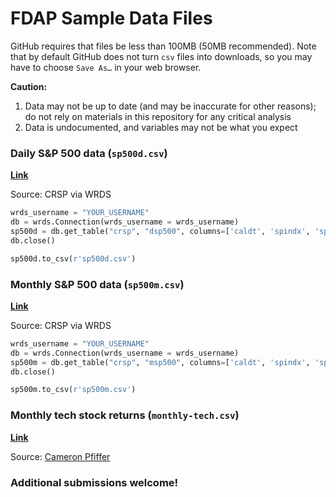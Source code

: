 # FDAP Sample Data Files

GitHub requires that files be less than 100MB (50MB recommended). Note that by default GitHub does not turn `csv` files into downloads, so you may have to choose `Save As…` in your web browser.

**Caution:**
1. Data may not be up to date (and may be inaccurate for other reasons); do not rely on materials in this repository for any critical analysis
2. Data is undocumented, and variables may not be what you expect

### Daily S&P 500 data (`sp500d.csv`)
**[Link](sp500d.csv)**

Source: CRSP via WRDS
```python
wrds_username = "YOUR_USERNAME"
db = wrds.Connection(wrds_username = wrds_username)
sp500d = db.get_table("crsp", "dsp500", columns=['caldt', 'spindx', 'sprtrn', 'vwretd', 'vwretx'], date_cols=['caldt'], index_col=['caldt'])
db.close()

sp500d.to_csv(r'sp500d.csv')
```

### Monthly S&P 500 data (`sp500m.csv`)
**[Link](sp500m.csv)**

Source: CRSP via WRDS
```python
wrds_username = "YOUR_USERNAME"
db = wrds.Connection(wrds_username = wrds_username)
sp500m = db.get_table("crsp", "msp500", columns=['caldt', 'spindx', 'sprtrn', 'vwretd', 'vwretx'], date_cols=['caldt'], index_col=['caldt'])
db.close()

sp500m.to_csv(r'sp500m.csv')
```

### Monthly tech stock returns (`monthly-tech.csv`)
**[Link](monthly-tech.csv)**

Source: [Cameron Pfiffer](https://cameron.pfiffer.org)

### Additional submissions welcome!